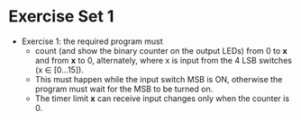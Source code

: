 # Exercise Set 1

  - Exercise 1: the required program must
    - count (and show the binary counter on the output LEDs) from 0 to **x** and from **x** to 0, alternately, where x is input from the 4 LSB switches (x ∈ [0...15]).
    - This must happen while the input switch MSB is ON, otherwise the program must wait for the MSB to be turned on.
    - The timer limit **x** can receive input changes only when the counter is 0.

